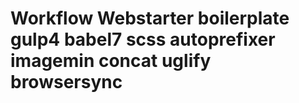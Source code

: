 # Workflow Webstarter boilerplate gulp4 babel7 scss autoprefixer imagemin concat uglify browsersync
